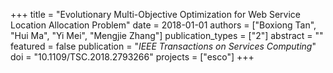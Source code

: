 +++
title = "Evolutionary Multi-Objective Optimization for Web Service Location Allocation Problem"
date = 2018-01-01
authors = ["Boxiong Tan", "Hui Ma", "Yi Mei", "Mengjie Zhang"]
publication_types = ["2"]
abstract = ""
featured = false
publication = "*IEEE Transactions on Services Computing*"
doi = "10.1109/TSC.2018.2793266"
projects = ["esco"]
+++

